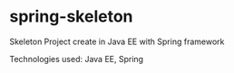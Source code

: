 # spring-skeleton
Skeleton Project create in Java EE with Spring framework

Technologies used: Java EE, Spring
